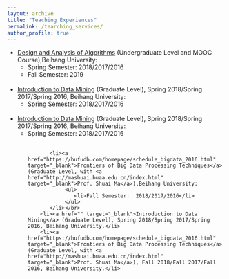 ```yaml
---
layout: archive
title: "Teaching Experiences"
permalink: /tearching_services/
author_profile: true
---
```


<ul>
        <li><a href="https://www.icourse163.org/course/BUAA-1449777166" target="_blank">Design and Analysis of Algorithms</a> (Undergraduate Level and MOOC Course),Beihang University:
            <ul>
                <li>Spring Semester: 2018/2017/2016</li>
                <li>Fall Semester: 2019</li>
            </ul>
        </li><br>
        <li><a href="" target="_blank">Introduction to Data Mining</a> (Graduate Level), Spring 2018/Spring 2017/Spring 2016, Beihang University:
            <ul>
                <li>Spring Semester: 2018/2017/2016</li>
            </ul>
        </li><br>
        <li><a href="" target="_blank">Introduction to Data Mining</a> (Graduate Level), Spring 2018/Spring 2017/Spring 2016, Beihang University:
            <ul>
                <li>Spring Semester: 2018/2017/2016</li>
            </ul>
        </li><br>

<ul>

           <li><a href="https://hufudb.com/homepage/schedule_bigdata_2016.html" target="_blank">Frontiers of Big Data Processing Techniques</a> (Graduate Level, with <a href="http://mashuai.buaa.edu.cn/index.html" target="_blank">Prof. Shuai Ma</a>),Beihang University:
                <ul>
                   <li>Fall Semester:  2018/2017/2016</li>        
                </ul>
           </li></br>
        <li><a href="" target="_blank">Introduction to Data Mining</a> (Graduate Level), Spring 2018/Spring 2017/Spring 2016, Beihang University.</li>
        <li><a href="https://hufudb.com/homepage/schedule_bigdata_2016.html" target="_blank">Frontiers of Big Data Processing Techniques</a> (Graduate Level, with <a href="http://mashuai.buaa.edu.cn/index.html" target="_blank">Prof. Shuai Ma</a>), Fall 2018/Fall 2017/Fall 2016, Beihang University.</li>
</ul>
